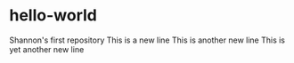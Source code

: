 # hello-world
Shannon's first repository
This is a new line
This is another new line
This is yet another new line
